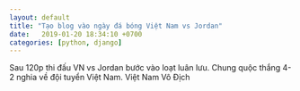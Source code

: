```yaml
---
layout: default
title: "Tạo blog vào ngày đá bóng Việt Nam vs Jordan"
date:   2019-01-20 18:34:10 +0700
categories: [python, django]
---
```


Sau 120p thi đấu VN vs Jordan bước vào loạt luân lưu. Chung quộc thắng 4-2 nghia về đội tuyển Việt Nam. Việt Nam Vô Địch